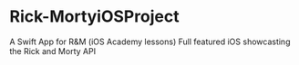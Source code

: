 # Rick-MortyiOSProject
A Swift App for R&amp;M (iOS Academy lessons)
Full featured iOS showcasting the Rick and Morty API
